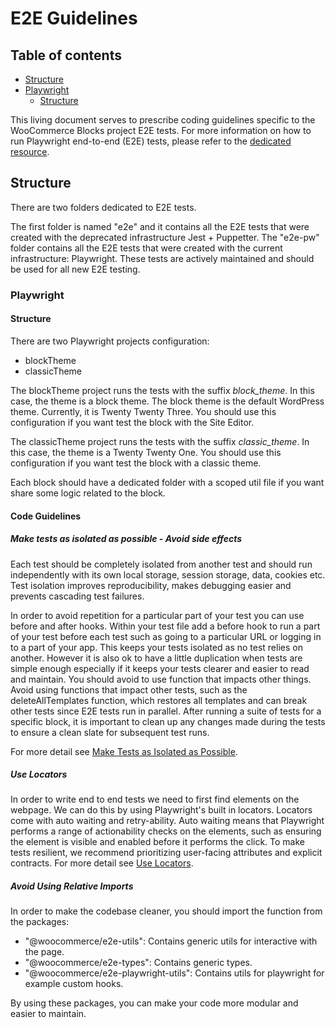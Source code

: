 # E2E Guidelines <!-- omit in toc -->

## Table of contents <!-- omit in toc -->

-   [Structure](#structure)
-   [Playwright](#playwright)
    -   [Structure](#structure-1)

This living document serves to prescribe coding guidelines specific to the WooCommerce Blocks project E2E tests. For more information on how to run Playwright end-to-end (E2E) tests, please refer to the [dedicated resource](https://github.com/woocommerce/woocommerce-blocks/blob/trunk/tests/e2e-pw/README.md).

## Structure

There are two folders dedicated to E2E tests.

The first folder is named "e2e" and it contains all the E2E tests that were created with the deprecated infrastructure Jest + Puppetter. The "e2e-pw" folder contains all the E2E tests that were created with the current infrastructure: Playwright. These tests are actively maintained and should be used for all new E2E testing.

### Playwright

#### Structure

There are two Playwright projects configuration:

- blockTheme
- classicTheme

The blockTheme project runs the tests with the suffix *block_theme*. In this case, the theme is a block theme. The block theme is the default WordPress theme. Currently, it is Twenty Twenty Three. You should use this configuration if you want test the block with the Site Editor.

The classicTheme project runs the tests with the suffix *classic_theme*. In this case, the theme is a Twenty Twenty One. You should use this configuration if you want test the block with a classic theme.

Each block should have a dedicated folder with a scoped util file if you want share some logic related to the block.

#### Code Guidelines

##### Make tests as isolated as possible - Avoid side effects

Each test should be completely isolated from another test and should run independently with its own local storage, session storage, data, cookies etc. Test isolation improves reproducibility, makes debugging easier and prevents cascading test failures.

In order to avoid repetition for a particular part of your test you can use before and after hooks. Within your test file add a before hook to run a part of your test before each test such as going to a particular URL or logging in to a part of your app. This keeps your tests isolated as no test relies on another. However it is also ok to have a little duplication when tests are simple enough especially if it keeps your tests clearer and easier to read and maintain. You should avoid to use function that impacts other things. Avoid using functions that impact other tests, such as the deleteAllTemplates function, which restores all templates and can break other tests since E2E tests run in parallel. After running a suite of tests for a specific block, it is important to clean up any changes made during the tests to ensure a clean slate for subsequent test runs.

For more detail see [Make Tests as Isolated as Possible](https://playwright.dev/docs/best-practices#make-tests-as-isolated-as-possible).

##### Use Locators

In order to write end to end tests we need to first find elements on the webpage. We can do this by using Playwright's built in locators. Locators come with auto waiting and retry-ability. Auto waiting means that Playwright performs a range of actionability checks on the elements, such as ensuring the element is visible and enabled before it performs the click. To make tests resilient, we recommend prioritizing user-facing attributes and explicit contracts. For more detail see [Use Locators](https://playwright.dev/docs/best-practices#use-locators).

##### Avoid Using Relative Imports

In order to make the codebase cleaner, you should import the function from the packages:

- "@woocommerce/e2e-utils": Contains generic utils for interactive with the page.
- "@woocommerce/e2e-types": Contains generic types.
- "@woocommerce/e2e-playwright-utils": Contains utils for playwright for example custom hooks.

By using these packages, you can make your code more modular and easier to maintain.

